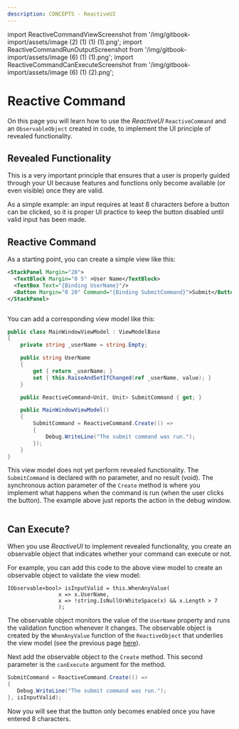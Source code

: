 ```yaml
---
description: CONCEPTS - ReactiveUI
---
```


import ReactiveCommandViewScreenshot from '/img/gitbook-import/assets/image (2) (1) (1) (1).png';
import ReactiveCommandRunOutputScreenshot from '/img/gitbook-import/assets/image (6) (1) (1).png';
import ReactiveCommandCanExecuteScreenshot from '/img/gitbook-import/assets/image (6) (1) (2).png';

# Reactive Command

On this page you will learn how to use the _ReactiveUI_ `ReactiveCommand` and an `ObservableObject` created in code, to implement the UI principle of revealed functionality.

## Revealed Functionality

This is a very important principle that ensures that a user is properly guided through your UI because features and functions only become available (or even visible) once they are valid. 

As a simple example: an input requires at least 8 characters before a button can be clicked, so it is proper UI practice to keep the button disabled until valid input has been made.

## Reactive Command

As a starting point, you can create a simple view like this:

```xml
<StackPanel Margin="20">
  <TextBlock Margin="0 5" >User Name</TextBlock>
  <TextBox Text="{Binding UserName}"/>
  <Button Margin="0 20" Command="{Binding SubmitCommand}">Submit</Button>
</StackPanel>
```

<img src={ReactiveCommandViewScreenshot} alt=""/>

You can add a corresponding view model like this:

```csharp
public class MainWindowViewModel : ViewModelBase
{
    private string _userName = string.Empty;

    public string UserName
    {
        get { return _userName; }
        set { this.RaiseAndSetIfChanged(ref _userName, value); }
    }

    public ReactiveCommand<Unit, Unit> SubmitCommand { get; }

    public MainWindowViewModel()
    {
        SubmitCommand = ReactiveCommand.Create(() => 
        {
            Debug.WriteLine("The submit command was run.");
        }); 
    }
}
```

This view model does not yet perform revealed functionality. The `SubmitCommand` is declared with no parameter, and no result (void). The synchronous action parameter of the `Create` method is where you implement what happens when the command is run (when the user clicks the button). The example above just reports the action in the debug window.

<img src={ReactiveCommandRunOutputScreenshot} alt=""/>

## Can Execute?

When you use _ReactiveUI_ to implement revealed functionality, you create an observable object that indicates whether your command can execute or not.

For example, you can add this code to the above view model to create an observable object to validate the view model:

```
IObservable<bool> isInputValid = this.WhenAnyValue(
                x => x.UserName,
                x => !string.IsNullOrWhiteSpace(x) && x.Length > 7
                );
```

The observable object monitors the value of the `UserName` property and runs the validation function whenever it changes. The observable object is created by the `WhenAnyValue` function of the `ReactiveObject` that underlies the view model (see the previous page [here](reactive-view-model.md)).

Next add the observable object to the `Create` method. This second parameter is the `canExecute` argument for the method.

```csharp
SubmitCommand = ReactiveCommand.Create(() => 
{
   Debug.WriteLine("The submit command was run.");
}, isInputValid); 
```

Now you will see that the button only becomes enabled once you have entered 8 characters.

<img src={ReactiveCommandCanExecuteScreenshot} alt=""/>
